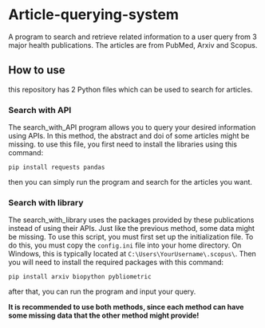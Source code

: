 # Article-querying-system
A program to search and retrieve related information to a user query from 3 major health publications.
The articles are from PubMed, Arxiv and Scopus.

## How to use
this repository has 2 Python files which can be used to search for articles.
### Search with API
The search_with_API program allows you to query your desired information 
using APIs. In this method, the abstract and doi of some articles might be missing.
to use this file, you first need to install the libraries using this command:

 ```pip install requests pandas```

 then you can simply run the program and search for the articles you want.

### Search with library
The search_with_library uses the packages provided by these publications instead of using their APIs.
Just like the previous method, some data might be missing. To use this script, you must first set up the 
initialization file. To do this, you must copy the ```config.ini``` file into your home directory. On Windows,
this is typically located at ```C:\Users\YourUsername\.scopus\```. Then you will need to install the required packages with 
this command:

```pip install arxiv biopython pybliometric```

after that, you can run the program and input your query.

**It is recommended to use both methods, since each method can have some missing data that the other method might provide!**
